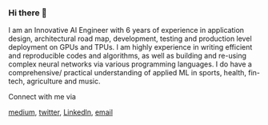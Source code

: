 
### Hi there 👋

I am an Innovative AI Engineer with 6 years of experience in application design, architectural road map, development, testing and production level deployment on GPUs and TPUs. I am highly experience in writing efficient and reproducible codes and algorithms, as well as building and re-using complex neural networks via various programming languages. I do have a comprehensive/ practical understanding of applied ML in sports, health, fin-tech, agriculture and music. 


Connect with me via

[medium](https://medium.com/@elishatofunmi), [twitter](https://twitter.com/Elishatofunmi), [Linkedln](https://www.linkedin.com/in/elisha-odemakinde-366705150/), [email](elishatofunmi@gmail.com)
